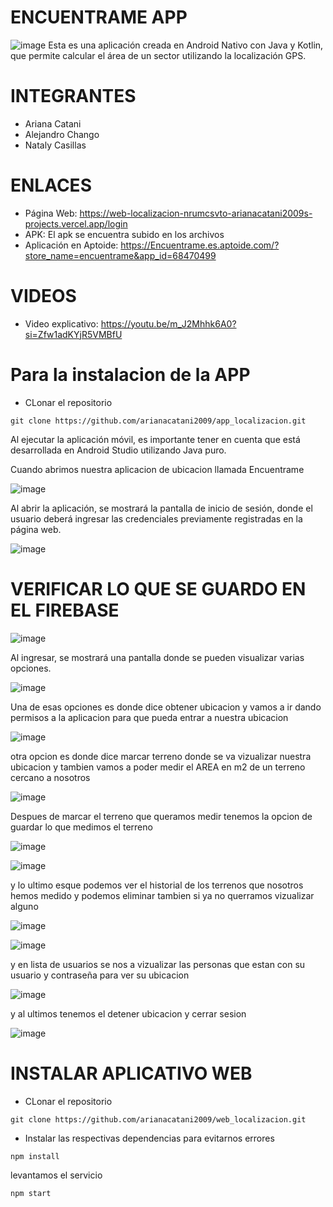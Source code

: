 # ENCUENTRAME APP 

![image](https://github.com/user-attachments/assets/fa2670fc-e0ba-4b0e-a75e-7197480150d7)
Esta es una aplicación creada en Android Nativo con Java y Kotlin, que permite calcular el área de un sector utilizando la localización GPS.
# INTEGRANTES
- Ariana Catani
- Alejandro Chango
- Nataly Casillas
# ENLACES
- Página Web: https://web-localizacion-nrumcsvto-arianacatani2009s-projects.vercel.app/login
- APK: El apk se encuentra subido en los archivos
- Aplicación en Aptoide: https://Encuentrame.es.aptoide.com/?store_name=encuentrame&app_id=68470499
  
# VIDEOS
- Video explicativo: https://youtu.be/m_J2Mhhk6A0?si=Zfw1adKYjR5VMBfU

# Para la instalacion de la APP
- CLonar el repositorio
```
git clone https://github.com/arianacatani2009/app_localizacion.git
```
Al ejecutar la aplicación móvil, es importante tener en cuenta que está desarrollada en Android Studio utilizando Java puro.

Cuando abrimos nuestra aplicacion de ubicacion llamada Encuentrame 

![image](https://github.com/user-attachments/assets/c439a1d9-b2ec-4edf-8208-0cda88b38107)

Al abrir la aplicación, se mostrará la pantalla de inicio de sesión, donde el usuario deberá ingresar las credenciales previamente registradas en la página web.

![image](https://github.com/user-attachments/assets/4c932bea-12a1-4bab-89fb-6e52f5aef354)

# VERIFICAR LO QUE SE GUARDO EN EL FIREBASE
![image](https://github.com/user-attachments/assets/5f248776-566d-40db-ad7f-a22f5c98eb12)

Al ingresar, se mostrará una pantalla donde se pueden visualizar varias opciones.


![image](https://github.com/user-attachments/assets/66416347-11bf-47c1-821e-86cf52f60d17)

Una de esas opciones es donde dice obtener ubicacion y vamos a ir dando permisos a la aplicacion para que pueda entrar a nuestra ubicacion

![image](https://github.com/user-attachments/assets/3dafbc75-ef79-4092-b4cf-352b0b0baa87)

otra opcion es donde dice marcar terreno donde se va vizualizar nuestra ubicacion y tambien vamos a poder medir el AREA en m2 de un terreno cercano a nosotros

![image](https://github.com/user-attachments/assets/48197009-cdd0-4216-89e4-00c6b2618f88)

Despues de marcar el terreno que queramos medir tenemos la opcion de guardar lo que medimos el terreno

![image](https://github.com/user-attachments/assets/9f6e5443-b265-4d93-8288-1cc7b9ece853)

![image](https://github.com/user-attachments/assets/9f082849-dd3e-401f-8bfa-41264140fd6e)

y lo ultimo esque podemos ver el historial de los terrenos que nosotros hemos medido y podemos eliminar tambien si ya no querramos vizualizar alguno

![image](https://github.com/user-attachments/assets/4f69e11c-43dd-45ee-9083-55d7c9a5526d)

![image](https://github.com/user-attachments/assets/298a9b97-10eb-487a-a47d-50e970852e2c)

y en lista de usuarios se nos a vizualizar las personas que estan con su usuario y contraseña para ver su ubicacion 

![image](https://github.com/user-attachments/assets/d360dccd-1a1d-4c63-82ee-ed5f08404088)

y al ultimos tenemos el detener ubicacion y cerrar sesion

![image](https://github.com/user-attachments/assets/ba5d383e-0ce5-49db-a41b-fbe8ac8d86fe)



# INSTALAR APLICATIVO WEB
- CLonar el repositorio
```
git clone https://github.com/arianacatani2009/web_localizacion.git
```
- Instalar las respectivas dependencias para evitarnos errores 
```
npm install
```
levantamos el servicio 
```
npm start
```

